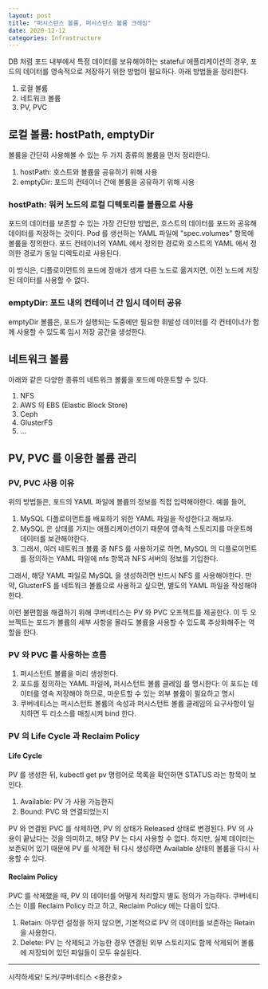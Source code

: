 ```yaml
---
layout: post
title: "퍼시스턴스 볼륨, 퍼시스턴스 볼륨 크레임"
date: 2020-12-12
categories: Infrastructure
---
```


DB 처럼 포드 내부에서 특정 데이터를 보유해야하는 stateful 애플리케이션의 경우, 포드의 데이터를 영속적으로 저장하기 위한 방법이 필요하다.
아래 방법들을 정리한다.

1. 로컬 볼륨
2. 네트워크 볼륨
3. PV, PVC

## 로컬 볼륨: hostPath, emptyDir

볼륨을 간단히 사용해볼 수 있는 두 가지 종류의 볼륨을 먼저 정리한다.

1. hostPath: 호스트와 볼륨을 공유하기 위해 사용
2. emptyDir: 포드의 컨테이너 간에 볼륨을 공유하기 위해 사용

### hostPath: 워커 노드의 로컬 디텍토리를 볼륨으로 사용

포드의 데이터를 보존할 수 있는 가장 간단한 방법은, 호스트의 데이터를 포드와 공유해 데이터를 저장하는 것이다.
Pod 를 생선하는 YAML 파일에 "spec.volumes" 항목에 볼륨을 정의한다.
포드 컨테이너의 YAML 에서 정의한 경로와 호스트의 YAML 에서 정의한 경로가 동일 디렉토리로 사용된다.

이 방식은, 디플로이먼트의 포드에 장애가 생겨 다른 노드로 옮겨지면, 이전 노드에 저장된 데이터를 사용할 수 없다.

### emptyDir: 포드 내의 컨테이너 간 임시 데이터 공유

emptyDir 볼륨은, 포드가 실행되는 도중에만 필요한 휘발성 데이터를 각 컨테이너가 함께 사용할 수 있도록 임시 저장 공간을 생성한다.

## 네트워크 볼륨

아래와 같은 다양한 종류의 네트워크 볼륨을 포드에 마운트할 수 있다.

1. NFS
2. AWS 의 EBS (Elastic Block Store)
3. Ceph
4. GlusterFS
5. ...

## PV, PVC 를 이용한 볼륨 관리

### PV, PVC 사용 이유

위의 방법들은, 포드의 YAML 파일에 볼륨의 정보를 직접 입력해야한다.
예를 들어,

1. MySQL 디플로이먼트를 배포하기 위한 YAML 파일을 작성한다고 해보자.
2. MySQL 은 상태를 가지는 애플리케이션이기 때문에 영속적 스토리지를 마운트해 데이터를 보관해야한다. 
3. 그래서, 여러 네트워크 볼륨 중 NFS 를 사용하기로 하면, MySQL 의 디플로이먼트를 정의하는 YAML 파일에 nfs 항목과 NFS 서버의 정보를 기입한다.

그래서, 해당 YAML 파일로 MySQL 을 생성하려면 반드시 NFS 를 사용해야한다.
만약, GlusterFS 를 네트워크 볼륨으로 사용하고 싶으면, 별도의 YAML 파일을 작성해야한다.

이런 불편함을 해결하기 위해 쿠버네티스는 PV 와 PVC 오프젝트를 제공한다.
이 두 오브젝트는 포드가 볼륨의 세부 사항을 몰라도 볼륨을 사용할 수 있도록 추상화해주는 역할을 한다.

### PV 와 PVC 를 사용하는 흐름

1. 퍼시스턴트 볼륨을 미리 생성한다.
2. 포드를 정의하는 YAML 파일에, 퍼시스턴트 볼륨 클레임 를 명시한다: 이 포드는 데이터를 영속 저장해야 하므로, 마운트할 수 있는 외부 볼륨이 필요하고 명시
3. 쿠버네티스는 퍼시스턴트 볼륨의 속성과 퍼시스턴트 볼륨 클레임의 요구사항이 일치하면 두 리소스를 매칭시켜 bind 한다.  

### PV 의 Life Cycle 과 Reclaim Policy

#### Life Cycle

PV 를 생성한 뒤, kubectl get pv 명령어로 목록을 확인하면 STATUS 라는 항목이 보인다.

1. Available: PV 가 사용 가능한지
2. Bound: PVC 와 연결되었는지

PV 와 연결된 PVC 를 삭제하면, PV 의 상태가 Released 상태로 변경된다.
PV 의 사용이 끝났다는 것을 의미하고, 해당 PV 는 다시 사용할 수 없다. 
하지만, 실제 데이터는 보존되어 있기 때문에 PV 를 삭제한 뒤 다시 생성하면 Available 상태의 볼륨을 다시 사용할 수 있다.

#### Reclaim Policy

PVC 를 삭제했을 때, PV 의 데이터를 어떻게 처리할지 별도 정의가 가능하다.
쿠버네티스는 이를 Reclaim Policy 라고 하고, Reclaim Policy 에는 다음이 있다.

1. Retain: 아무런 설정을 하지 않으면, 기본적으로 PV 의 데이터를 보존하는 Retain 을 사용한다.
2. Delete: PV 는 삭제되고 가능한 경우 연결된 외부 스토리지도 함께 삭제되어 볼륨에 저장되어 있던 파일들이 모두 유실된다.

---

시작하세요! 도커/쿠버네티스 <용찬호>